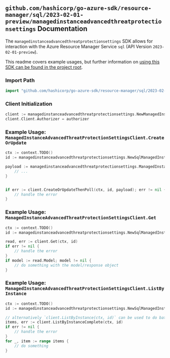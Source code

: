 
## `github.com/hashicorp/go-azure-sdk/resource-manager/sql/2023-02-01-preview/managedinstanceadvancedthreatprotectionsettings` Documentation

The `managedinstanceadvancedthreatprotectionsettings` SDK allows for interaction with the Azure Resource Manager Service `sql` (API Version `2023-02-01-preview`).

This readme covers example usages, but further information on [using this SDK can be found in the project root](https://github.com/hashicorp/go-azure-sdk/tree/main/docs).

### Import Path

```go
import "github.com/hashicorp/go-azure-sdk/resource-manager/sql/2023-02-01-preview/managedinstanceadvancedthreatprotectionsettings"
```


### Client Initialization

```go
client := managedinstanceadvancedthreatprotectionsettings.NewManagedInstanceAdvancedThreatProtectionSettingsClientWithBaseURI("https://management.azure.com")
client.Client.Authorizer = authorizer
```


### Example Usage: `ManagedInstanceAdvancedThreatProtectionSettingsClient.CreateOrUpdate`

```go
ctx := context.TODO()
id := managedinstanceadvancedthreatprotectionsettings.NewSqlManagedInstanceID("12345678-1234-9876-4563-123456789012", "example-resource-group", "managedInstanceValue")

payload := managedinstanceadvancedthreatprotectionsettings.ManagedInstanceAdvancedThreatProtection{
	// ...
}


if err := client.CreateOrUpdateThenPoll(ctx, id, payload); err != nil {
	// handle the error
}
```


### Example Usage: `ManagedInstanceAdvancedThreatProtectionSettingsClient.Get`

```go
ctx := context.TODO()
id := managedinstanceadvancedthreatprotectionsettings.NewSqlManagedInstanceID("12345678-1234-9876-4563-123456789012", "example-resource-group", "managedInstanceValue")

read, err := client.Get(ctx, id)
if err != nil {
	// handle the error
}
if model := read.Model; model != nil {
	// do something with the model/response object
}
```


### Example Usage: `ManagedInstanceAdvancedThreatProtectionSettingsClient.ListByInstance`

```go
ctx := context.TODO()
id := managedinstanceadvancedthreatprotectionsettings.NewSqlManagedInstanceID("12345678-1234-9876-4563-123456789012", "example-resource-group", "managedInstanceValue")

// alternatively `client.ListByInstance(ctx, id)` can be used to do batched pagination
items, err := client.ListByInstanceComplete(ctx, id)
if err != nil {
	// handle the error
}
for _, item := range items {
	// do something
}
```
